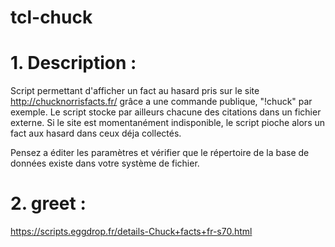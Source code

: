 # tcl-chuck

# 1. Description :
Script permettant d'afficher un fact au hasard pris sur le site http://chucknorrisfacts.fr/ grâce a une commande publique, "!chuck" par exemple. Le script stocke par ailleurs chacune des citations dans un fichier externe. Si le site est momentanément indisponible, le script pioche alors un fact aux hasard dans ceux déja collectés.

Pensez a éditer les paramètres et vérifier que le répertoire de la base de données existe dans votre système de fichier.

# 2. greet :
https://scripts.eggdrop.fr/details-Chuck+facts+fr-s70.html